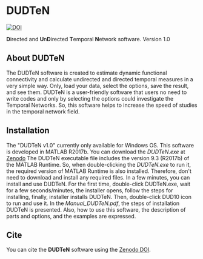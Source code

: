 # DUDTeN

[![DOI](https://zenodo.org/badge/DOI/10.5281/zenodo.3382274.svg)](https://zenodo.org/badge/DOI/10.5281/zenodo.3382274.svg)

**D**irected and **U**n**D**irected **T**emporal **N**etwork software. Version 1.0


## About DUDTeN

The DUDTeN software is created to estimate dynamic functional connectivity and calculate undirected and directed temporal measures in a very simple way. Only, load your data, select the options, save the result, and see them. 
DUDTeN is a user-friendly software that users no need to write codes and only by selecting the options could investigate the Temporal Networks. So, this software helps to increase the speed of studies in the temporal network field. 


## Installation

The "DUDTeN v1.0" currently only available for Windows OS.
This software is developed in MATLAB R2017b. 
You can download the _DUDTeN.exe_ at [Zenodo](https://doi.org/10.5281/zenodo.3382274)
The DUDTeN executable file includes the version 9.3 (R2017b) of the MATLAB Runtime. So, when double-clicking the _DUDTeN.exe_ to run it, the required version of MATLAB Runtime is also installed.
Therefore, don't need to download and install any required files. In a few minutes, you can install and use DUDTeN. 
For the first time, double-click DUDTeN.exe, wait for a few seconds/minutes, the installer opens, follow the steps for installing, finally, installer installs DUDTeN. Then, double-click DUD10 icon to run and use it.
In the _Manual_DUDTeN.pdf_, the steps of installation DUDTeN is presented. Also, how to use this software, the description of parts and options, and the examples are expressed.


## Cite

You can cite the **DUDTeN** software using the [Zenodo DOI](https://doi.org/10.5281/zenodo.3382274).

